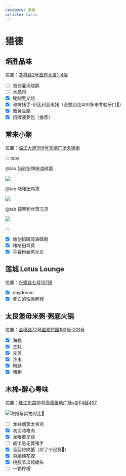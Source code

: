 ```yaml
---
category: 美食
article: false
---
```


# 猎德

## 炳胜品味

<span class="icon iconfont icon-locate"></span> 位置：<a href="https://ditu.amap.com/place/B00140UVX2" target="_blank">冼村路2号首府大厦1-4层</a>

- [ ] 首创灌汤烧鹅
- [ ] 水晶鸡
- [x] 秘制黑叉烧
- [x] 和味猪手-伊比利亚黑猪（没想到花400多来考验牙口:see_no_evil:）
- [x] 蟹黄豆腐
- [x] 招牌菠萝包（推荐）

## 常来小聚

<span class="icon iconfont icon-locate"></span> 位置：<a href="https://ditu.amap.com/place/B0FFLQFDXL" target="_blank">临江大道359号天德广场天德街</a>

::: tabs

@tab 始创招牌豉油碌鹅

![](https://img.sherry4869.com/blog/life/food/guangzhou/th/ld/clxj/img.jpg)

@tab 啫啫田鸡煲

![](https://img.sherry4869.com/blog/life/food/guangzhou/th/ld/clxj/img_2.jpg)

@tab 蒜蓉粉丝蒸元贝

![](https://img.sherry4869.com/blog/life/food/guangzhou/th/ld/clxj/img_3.jpg)

:::

- [x] 始创招牌豉油碌鹅
- [x] 啫啫田鸡煲
- [x] 蒜蓉粉丝蒸元贝

## 莲城 Lotus Lounge

<span class="icon iconfont icon-locate"></span> 位置：<a href="https://ditu.amap.com/place/B0FFHBYPRP" target="_blank">兴盛路七号107铺</a>

- [x] daydream
- [x] 死亡的性感解释

## 太艮堡毋米粥·粥底火锅

<span class="icon iconfont icon-locate"></span> 位置：<a href="https://ditu.amap.com/place/B00140TZ3W" target="_blank">金穗路72号盈嘉花园103号-201号</a>

- [x] 海蚬
- [x] 生蚝
- [x] 元贝
- [x] 沙虫
- [x] 粉肠
- [x] 猪脷

## 木棉•醉心粤味

<span class="icon iconfont icon-locate"></span> 位置：<a href="https://ditu.amap.com/place/B0GROY2454" target="_blank">珠江东路16号高德置地广场•冬F4层407</a>

![海报与实物对比:see_no_evil:](https://img.sherry4869.com/blog/life/food/guangzhou/th/ld/mmzx/img.jpg)

- [ ] 龙井烟熏太爷鸡
- [x] 初恋咕噜肉
- [x] 龙眼蜜叉烧
- [ ] 威士忌无骨猪手
- [x] 香蒜炒肉蟹（炒了个寂寞:see_no_evil:）
- [x] 菜胆炖花胶
- [x] 桃胶节瓜炖螺头
- [ ] 一颗柠檬